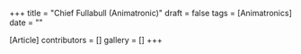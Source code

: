 +++
title = "Chief Fullabull (Animatronic)"
draft = false
tags = [Animatronics]
date = ""

[Article]
contributors = []
gallery = []
+++